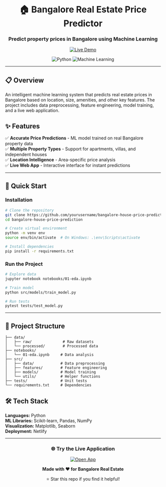<div align="center">

# 🏠 Bangalore Real Estate Price Predictor

### Predict property prices in Bangalore using Machine Learning

[![Live Demo](https://img.shields.io/badge/🚀_LIVE_DEMO-Click_Here-FF6B6B?style=for-the-badge&labelColor=4ECDC4&logo=google-chrome&logoColor=white)](https://bh-prediction.netlify.app/)

![Python](https://img.shields.io/badge/Python-3776AB?style=flat&logo=python&logoColor=white)
![Machine Learning](https://img.shields.io/badge/ML-Scikit--learn-F7931E?style=flat&logo=scikit-learn&logoColor=white)

---

</div>

## 📋 Overview

An intelligent machine learning system that predicts real estate prices in Bangalore based on location, size, amenities, and other key features. The project includes data preprocessing, feature engineering, model training, and a live web application.

## ✨ Features

✅ **Accurate Price Predictions** - ML model trained on real Bangalore property data  
✅ **Multiple Property Types** - Support for apartments, villas, and independent houses  
✅ **Location Intelligence** - Area-specific price analysis  
✅ **Live Web App** - Interactive interface for instant predictions  

---

## 🚀 Quick Start

### Installation

```bash
# Clone the repository
git clone https://github.com/yourusername/bangalore-house-price-prediction.git
cd bangalore-house-price-prediction

# Create virtual environment
python -m venv env
source env/bin/activate  # On Windows: .\env\Scripts\activate

# Install dependencies
pip install -r requirements.txt
```

### Run the Project

```bash
# Explore data
jupyter notebook notebooks/01-eda.ipynb

# Train model
python src/models/train_model.py

# Run tests
pytest tests/test_model.py
```

---

## 📁 Project Structure

```
├── data/
│   ├── raw/              # Raw datasets
│   └── processed/        # Processed data
├── notebooks/
│   └── 01-eda.ipynb     # Data analysis
├── src/
│   ├── data/            # Data preprocessing
│   ├── features/        # Feature engineering
│   ├── models/          # Model training
│   └── utils/           # Helper functions
├── tests/               # Unit tests
└── requirements.txt     # Dependencies
```



## 🛠️ Tech Stack

**Languages:** Python  
**ML Libraries:** Scikit-learn, Pandas, NumPy  
**Visualization:** Matplotlib, Seaborn  
**Deployment:** Netlify  

---



<div align="center">

### 🌐 Try the Live Application

[![Open App](https://img.shields.io/badge/🏠_Predict_Prices_Now-Visit_App-00C853?style=for-the-badge&logo=netlify&logoColor=white)](https://bh-prediction.netlify.app/)

**Made with ❤️ for Bangalore Real Estate**

⭐ Star this repo if you find it helpful!

</div>
